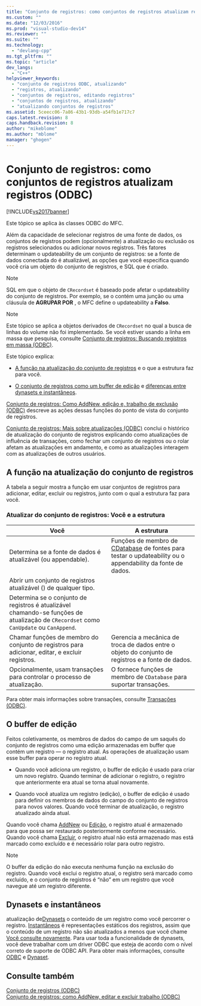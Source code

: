 ```yaml
---
title: "Conjunto de registros: como conjuntos de registros atualizam registros (ODBC) | Microsoft Docs"
ms.custom: ""
ms.date: "12/03/2016"
ms.prod: "visual-studio-dev14"
ms.reviewer: ""
ms.suite: ""
ms.technology: 
  - "devlang-cpp"
ms.tgt_pltfrm: ""
ms.topic: "article"
dev_langs: 
  - "C++"
helpviewer_keywords: 
  - "conjunto de registros ODBC, atualizando"
  - "registros, atualizando"
  - "conjuntos de registros, editando registros"
  - "conjuntos de registros, atualizando"
  - "atualizando conjuntos de registros"
ms.assetid: 5ceecc06-7a86-43b1-93db-a54fb1e717c7
caps.latest.revision: 8
caps.handback.revision: 8
author: "mikeblome"
ms.author: "mblome"
manager: "ghogen"
---
```

# Conjunto de registros: como conjuntos de registros atualizam registros (ODBC)
[!INCLUDE[vs2017banner](../../assembler/inline/includes/vs2017banner.md)]

Este tópico se aplica às classes ODBC do MFC.  
  
 Além da capacidade de selecionar registros de uma fonte de dados, os conjuntos de registros podem \(opcionalmente\) a atualização ou exclusão os registros selecionados ou adicionar novos registros.  Três fatores determinam o updateability de um conjunto de registros: se a fonte de dados conectada do é atualizável, as opções que você especifica quando você cria um objeto do conjunto de registros, e SQL que é criado.  
  
> [!NOTE]
>  SQL em que o objeto de `CRecordset` é baseado pode afetar o updateability do conjunto de registros.  Por exemplo, se o contém uma junção ou uma cláusula de **AGRUPAR POR** , o MFC define o updateability a **Falso**.  
  
> [!NOTE]
>  Este tópico se aplica a objetos derivados de `CRecordset` no qual a busca de linhas do volume não foi implementado.  Se você estiver usando a linha em massa que pesquisa, consulte [Conjunto de registros: Buscando registros em massa \(ODBC\)](../Topic/Recordset:%20Fetching%20Records%20in%20Bulk%20\(ODBC\).md).  
  
 Este tópico explica:  
  
-   [A função na atualização do conjunto de registros](#_core_your_role_in_recordset_updating) e o que a estrutura faz para você.  
  
-   [O conjunto de registros como um buffer de edição](#_core_the_edit_buffer) e [diferenças entre dynasets e instantâneos](#_core_dynasets_and_snapshots).  
  
 [Conjunto de registros: Como AddNew, edição e, trabalho de exclusão \(ODBC\)](../../data/odbc/recordset-how-addnew-edit-and-delete-work-odbc.md) descreve as ações dessas funções do ponto de vista do conjunto de registros.  
  
 [Conjunto de registros: Mais sobre atualizações \(ODBC\)](../../data/odbc/recordset-more-about-updates-odbc.md) conclui o histórico de atualização do conjunto de registros explicando como atualizações de influência de transações, como fechar um conjunto de registros ou o rolar afetam as atualizações em andamento, e como as atualizações interagem com as atualizações de outros usuários.  
  
##  <a name="_core_your_role_in_recordset_updating"></a> A função na atualização do conjunto de registros  
 A tabela a seguir mostra a função em usar conjuntos de registros para adicionar, editar, excluir ou registros, junto com o qual a estrutura faz para você.  
  
### Atualizar do conjunto de registros: Você e a estrutura  
  
|Você|A estrutura|  
|----------|-----------------|  
|Determina se a fonte de dados é atualizável \(ou appendable\).|Funções de membro de [CDatabase](../../mfc/reference/cdatabase-class.md) de fontes para testar o updateability ou o appendability da fonte de dados.|  
|Abrir um conjunto de registros atualizável \(\) de qualquer tipo.||  
|Determina se o conjunto de registros é atualizável chamando\-se funções de atualização de `CRecordset` como `CanUpdate` ou `CanAppend`.||  
|Chamar funções de membro do conjunto de registros para adicionar, editar, e excluir registros.|Gerencia a mecânica de troca de dados entre o objeto do conjunto de registros e a fonte de dados.|  
|Opcionalmente, usam transações para controlar o processo de atualização.|O fornece funções de membro de `CDatabase` para suportar transações.|  
  
 Para obter mais informações sobre transações, consulte [Transações \(ODBC\)](../../data/odbc/transaction-odbc.md).  
  
##  <a name="_core_the_edit_buffer"></a> O buffer de edição  
 Feitos coletivamente, os membros de dados do campo de um saquês do conjunto de registros como uma edição armazenadas em buffer que contém um registro — o registro atual.  As operações de atualização usam esse buffer para operar no registro atual.  
  
-   Quando você adiciona um registro, o buffer de edição é usado para criar um novo registro.  Quando terminar de adicionar o registro, o registro que anteriormente era atual se torna atual novamente.  
  
-   Quando você atualiza um registro \(edição\), o buffer de edição é usado para definir os membros de dados do campo do conjunto de registros para novos valores.  Quando você terminar de atualização, o registro atualizado ainda atual.  
  
 Quando você chama [AddNew](../Topic/CRecordset::AddNew.md) ou [Edição](../Topic/CRecordset::Edit.md), o registro atual é armazenado para que possa ser restaurado posteriormente conforme necessário.  Quando você chama [Excluir](../Topic/CRecordset::Delete.md), o registro atual não está armazenado mas está marcado como excluído e é necessário rolar para outro registro.  
  
> [!NOTE]
>  O buffer da edição do não executa nenhuma função na exclusão do registro.  Quando você exclui o registro atual, o registro será marcado como excluído, e o conjunto de registros é “não” em um registro que você navegue até um registro diferente.  
  
##  <a name="_core_dynasets_and_snapshots"></a> Dynasets e instantâneos  
 atualização de[Dynasets](../../data/odbc/dynaset.md) o conteúdo de um registro como você percorrer o registro.  [Instantâneos](../Topic/Snapshot.md) é representações estáticos dos registros, assim que o conteúdo de um registro não são atualizados a menos que você chame [Você consulte novamente](../Topic/CRecordset::Requery.md).  Para usar toda a funcionalidade de dynasets, você deve trabalhar com um driver ODBC que esteja de acordo com o nível correto de suporte de ODBC API.  Para obter mais informações, consulte [ODBC](../../data/odbc/odbc-basics.md) e [Dynaset](../../data/odbc/dynaset.md).  
  
## Consulte também  
 [Conjunto de registros \(ODBC\)](../../data/odbc/recordset-odbc.md)   
 [Conjunto de registros: como AddNew, editar e excluir trabalho \(ODBC\)](../../data/odbc/recordset-how-addnew-edit-and-delete-work-odbc.md)